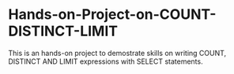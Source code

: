 # Hands-on-Project-on-COUNT-DISTINCT-LIMIT
This is an hands-on project to demostrate skills on writing COUNT, DISTINCT AND LIMIT expressions with SELECT statements. 

